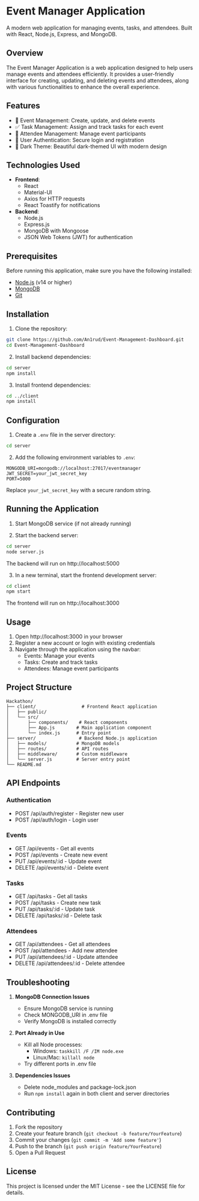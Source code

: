 # Event Manager Application

A modern web application for managing events, tasks, and attendees. Built with React, Node.js, Express, and MongoDB.

## Overview
The Event Manager Application is a web application designed to help users manage events and attendees efficiently. It provides a user-friendly interface for creating, updating, and deleting events and attendees, along with various functionalities to enhance the overall experience.

## Features

- 🎉 Event Management: Create, update, and delete events
- ✅ Task Management: Assign and track tasks for each event
- 👥 Attendee Management: Manage event participants
- 🔐 User Authentication: Secure login and registration
- 🌙 Dark Theme: Beautiful dark-themed UI with modern design

## Technologies Used
- **Frontend**: 
  - React
  - Material-UI
  - Axios for HTTP requests
  - React Toastify for notifications
- **Backend**: 
  - Node.js
  - Express.js
  - MongoDB with Mongoose
  - JSON Web Tokens (JWT) for authentication

## Prerequisites

Before running this application, make sure you have the following installed:
- [Node.js](https://nodejs.org/) (v14 or higher)
- [MongoDB](https://www.mongodb.com/try/download/community)
- [Git](https://git-scm.com/downloads)

## Installation

1. Clone the repository:
```bash
git clone https://github.com/An1rud/Event-Management-Dashboard.git
cd Event-Management-Dashboard
```

2. Install backend dependencies:
```bash
cd server
npm install
```

3. Install frontend dependencies:
```bash
cd ../client
npm install
```

## Configuration

1. Create a `.env` file in the server directory:
```bash
cd server
```

2. Add the following environment variables to `.env`:
```env
MONGODB_URI=mongodb://localhost:27017/eventmanager
JWT_SECRET=your_jwt_secret_key
PORT=5000
```

Replace `your_jwt_secret_key` with a secure random string.

## Running the Application

1. Start MongoDB service (if not already running)

2. Start the backend server:
```bash
cd server
node server.js
```
The backend will run on http://localhost:5000

3. In a new terminal, start the frontend development server:
```bash
cd client
npm start
```
The frontend will run on http://localhost:3000

## Usage

1. Open http://localhost:3000 in your browser
2. Register a new account or login with existing credentials
3. Navigate through the application using the navbar:
   - Events: Manage your events
   - Tasks: Create and track tasks
   - Attendees: Manage event participants

## Project Structure

```
Hackathon/
├── client/                 # Frontend React application
│   ├── public/
│   └── src/
│       ├── components/    # React components
│       ├── App.js        # Main application component
│       └── index.js      # Entry point
├── server/                # Backend Node.js application
│   ├── models/           # MongoDB models
│   ├── routes/           # API routes
│   ├── middleware/       # Custom middleware
│   └── server.js         # Server entry point
└── README.md
```

## API Endpoints

### Authentication
- POST /api/auth/register - Register new user
- POST /api/auth/login - Login user

### Events
- GET /api/events - Get all events
- POST /api/events - Create new event
- PUT /api/events/:id - Update event
- DELETE /api/events/:id - Delete event

### Tasks
- GET /api/tasks - Get all tasks
- POST /api/tasks - Create new task
- PUT /api/tasks/:id - Update task
- DELETE /api/tasks/:id - Delete task

### Attendees
- GET /api/attendees - Get all attendees
- POST /api/attendees - Add new attendee
- PUT /api/attendees/:id - Update attendee
- DELETE /api/attendees/:id - Delete attendee

## Troubleshooting

1. **MongoDB Connection Issues**
   - Ensure MongoDB service is running
   - Check MONGODB_URI in .env file
   - Verify MongoDB is installed correctly

2. **Port Already in Use**
   - Kill all Node processes:
     - Windows: `taskkill /F /IM node.exe`
     - Linux/Mac: `killall node`
   - Try different ports in .env file

3. **Dependencies Issues**
   - Delete node_modules and package-lock.json
   - Run `npm install` again in both client and server directories

## Contributing

1. Fork the repository
2. Create your feature branch (`git checkout -b feature/YourFeature`)
3. Commit your changes (`git commit -m 'Add some feature'`)
4. Push to the branch (`git push origin feature/YourFeature`)
5. Open a Pull Request

## License

This project is licensed under the MIT License - see the LICENSE file for details.
